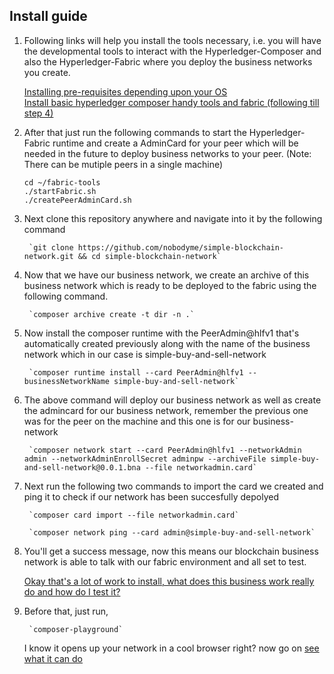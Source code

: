 ## Install guide

1) Following links will help you install the tools necessary, i.e. you will have the developmental tools to interact with the Hyperledger-Composer and also the Hyperledger-Fabric where you deploy the business networks you create.

    [Installing pre-requisites depending upon your OS](https://hyperledger.github.io/composer/installing/installing-prereqs)<br>
    [Install basic hyperledger composer handy tools and fabric (following till step 4)](https://hyperledger.github.io/composer/installing/development-tools)


2) After that just run the following commands to start the Hyperledger-Fabric runtime and create a AdminCard for your peer which will be needed in the future to deploy business networks to your peer.
(Note: There can be mutiple peers in a single machine)

    ```
    cd ~/fabric-tools
    ./startFabric.sh
    ./createPeerAdminCard.sh
    ```

3) Next clone this repository anywhere and navigate into it by the following command

        `git clone https://github.com/nobodyme/simple-blockchain-network.git && cd simple-blockchain-network`

4) Now that we have our business network, we create an archive of this business network which is ready to be deployed to the fabric using the following command.

        `composer archive create -t dir -n .`

5) Now install the composer runtime with the PeerAdmin@hlfv1 that's automatically created previously along with the name of the business network which in our case is simple-buy-and-sell-network

        `composer runtime install --card PeerAdmin@hlfv1 --businessNetworkName simple-buy-and-sell-network`

6) The above command will deploy our business network as well as create the admincard for our business network, remember the previous one was for the peer on the machine and this one is for our business-network

        `composer network start --card PeerAdmin@hlfv1 --networkAdmin admin --networkAdminEnrollSecret adminpw --archiveFile simple-buy-and-sell-network@0.0.1.bna --file networkadmin.card`


7) Next run the following two commands to import the card we created and ping it to check if our network has been succesfully depolyed

        `composer card import --file networkadmin.card`

        `composer network ping --card admin@simple-buy-and-sell-network`

8) You'll get a success message, now this means our blockchain business network is able to talk with our fabric environment and all set to test.

    [Okay that's a lot of work to install, what does this business work really do and how do I test it?](https://github.com/nobodyme/simple-blockchain-network/blob/master/simple-buy-and-sell-network/README.md)

9) Before that, just run,

        `composer-playground`

    I know it opens up your network in a cool browser right? now go on [see what it can do](https://github.com/nobodyme/simple-blockchain-network/blob/master/simple-buy-and-sell-network/README.md)

